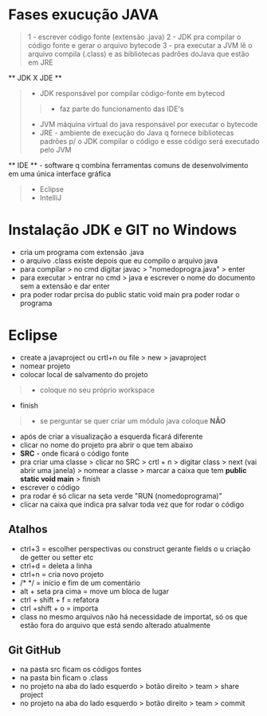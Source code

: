  # Fases exucução JAVA
> 1 - escrever código fonte (extensão .java)
> 2 - JDK pra compilar o código fonte e gerar o arquivo bytecode
> 3 - pra executar a JVM lê o arquivo compila (.class) e as bibliotecas padrôes doJava que estão em JRE

** JDK X JDE **
> - JDK responsável por compilar código-fonte em bytecod
>> - faz parte do funcionamento das IDE's
> - JVM máquina virtual do java responsável por executar o bytecode
> - JRE - ambiente de execução do Java q fornece bibliotecas padrões p/ o JDK compilar o código e esse código será executado pelo JVM

** IDE ** - software q combina ferramentas comuns de desenvolvimento em uma única interface gráfica
> - Eclipse
> - IntelliJ

# Instalação JDK e GIT no Windows
- cria um programa com extensão .java
- o arquivo .class existe depois que eu compilo o arquivo java
- para compilar > no cmd digitar javac > "nomedoprogra.java" > enter
- para executar > entrar no cmd > java e escrever o nome do documento sem a extensão e dar enter
- pra poder rodar prcisa do public static void main pra poder rodar o programa

# Eclipse
- create a javaproject ou crtl+n ou file > new > javaproject
- nomear projeto
- colocar local de salvamento do projeto 
> - coloque no seu próprio workspace
- finish
> - se perguntar se quer criar um módulo java coloque **NÃO**
- após de criar a visualização a esquerda ficará diferente
- clicar no nome do projeto pra abrir o que tem abaixo
- __SRC__ - onde ficará o código fonte
- pra criar uma classe > clicar no SRC > crtl + n > digitar class > next (vai abrir uma janela) > nomear a classe > marcar a caixa que tem **public static void main** > finish
- escrever o código
- pra rodar é só clicar na seta verde "RUN (nomedoprograma)"
- clicar na caixa que indica pra salvar toda vez que for rodar o código
## Atalhos
- ctrl+3 = escolher perspectivas ou construct gerante fields o u criação de getter ou setter etc
- ctrl+d = deleta a linha
- ctrl+n = cria novo projeto
- /*   */ = início e fim de um comentário
 - alt + seta pra cima = move um bloca de lugar
 - ctrl + shift + f = refatora
  - ctrl +shift + o = importa
  - class no mesmo arquivos não há necessidade de importat, só os que estão fora do arquivo que está sendo alterado atualmente

  ## Git GitHub
  - na pasta src ficam os códigos fontes
  - na pasta bin ficam o .class
  - no projeto na aba do lado esquerdo > botão direito > team > share project 
  - no projeto na aba do lado esquerdo > botão direito > team > commit